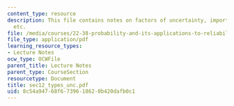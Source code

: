 ```yaml
---
content_type: resource
description: This file contains notes on factors of uncertainty, important sources
  etc.
file: /media/courses/22-38-probability-and-its-applications-to-reliability-quality-control-and-risk-assessment-fall-2005/8c54a94768f6739618620b420dafb0c1_sec12_types_unc.pdf
file_type: application/pdf
learning_resource_types:
- Lecture Notes
ocw_type: OCWFile
parent_title: Lecture Notes
parent_type: CourseSection
resourcetype: Document
title: sec12_types_unc.pdf
uid: 8c54a947-68f6-7396-1862-0b420dafb0c1
---
```

